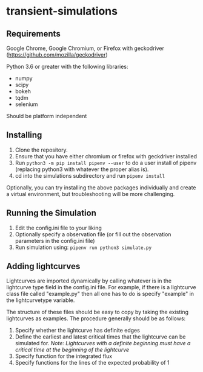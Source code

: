 # transient-simulations

## Requirements

Google Chrome, Google Chromium, or Firefox with geckodriver (https://github.com/mozilla/geckodriver)

Python 3.6 or greater with the following libraries:
* numpy
* scipy
* bokeh
* tqdm 
* selenium

Should be platform independent

## Installing

1. Clone the repository.
2. Ensure that you have either chromium or firefox with geckdriver installed
3. Run ```python3 -m pip install pipenv --user``` to do a user install of pipenv (replacing python3 with whatever the proper alias is). 
4. cd into the simulations subdirectory and run ```pipenv install```

Optionally, you can try installing the above packages individually and create a virtual environment, but troubleshooting will be more challenging.


## Running the Simulation

1. Edit the config.ini file to your liking
2. Optionally specify a observation file (or fill out the observation parameters in the config.ini file)
3. Run simulation using:
``` pipenv run python3 simulate.py ```


## Adding lightcurves

Lightcurves are imported dynamically by calling whatever is in the lightcurve type field in the config.ini file. 
For example, if there is a lightcurve class file called "example.py"  then all one has to do is specify "example"
in the lightcurvetype variable. 

The structure of these files should be easy to copy by taking the existing lightcurves as examples. The procedure 
generally should be as follows:

1. Specify whether the lightcurve has definite edges
2. Define the earliest and latest critical times that the lightcurve can be simulated for. 
*Note: Lightcurves with a definite beginning must have a critical time at
the beginning of the lightcurve*
3. Specify function for the integrated flux
4. Specify functions for the lines of the expected probability of 1 

